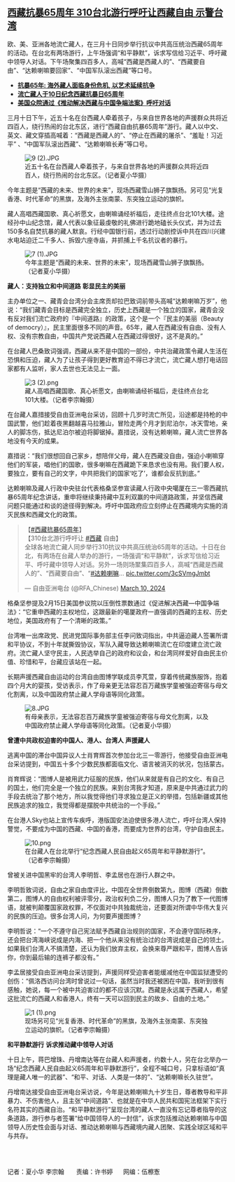 <!--1710079800000-->
[西藏抗暴65周年 310台北游行呼吁让西藏自由 示警台湾](https://www.rfa.org/mandarin/yataibaodao/shaoshuminzu/hx-03102024101018.html)
------

<p><span style="font-weight: 400;">欧、美、亚洲各地流亡藏人，在三月十日同步举行抗议中共高压统治西藏</span><span style="font-weight: 400;">65</span><span style="font-weight: 400;">周年的活动。在台北有两场游行，上午场强调“和平静默”，诉求写信给习近平、呼吁藏中领导人对话。下午场聚集四百多人，高喊“西藏是西藏人的”、“西藏要自由”、“达赖喇嘛要回家”、“中国军队滚出西藏”等口号。</span></p><ul><li><strong><a href="https://twitter.com/RFA_Chinese/status/1766648704692363370">抗暴65年: 海外藏人面临身份危机, 以艺术延续抗争</a></strong></li><li><strong><a href="https://www.rfa.org/mandarin/Xinwen/5-03092024115012.html">流亡藏人于10日纪念西藏抗暴日65周年</a></strong></li><li><strong><a href="https://twitter.com/RFA_Chinese/status/1766466203445273076">美国众院通过《推动解决西藏与中国争端法案》呼吁对话</a></strong></li></ul><p><span style="font-weight: 400;">三月十日下午，近五十名在台西藏人牵着孩子，与来自世界各地的声援群众共将近四百人，绕行热闹的台北东区，进行“西藏自由抗暴</span><span style="font-weight: 400;">65</span><span style="font-weight: 400;">周年”游行。藏人以中文、英文、藏文穿插高喊着：“西藏是西藏人的”、“停止在西藏的屠</span><span style="font-weight: 400;">杀</span><span style="font-weight: 400;">”、“羞耻！习近平”</span> <span style="font-weight: 400;">、“中国军队滚出西藏”、“达赖喇嘛长寿”等口号。</span></p><figure><img alt="9 (2).JPG" class="image-richtext image-inline" height="" src="https://www.rfa.org/mandarin/yataibaodao/shaoshuminzu/9-2.jpg" title="9 (2).JPG" width=""/><figcaption>近五十名在台西藏人牵着孩子，与来自世界各地的声援群众共将近四百人，绕行热闹的台北东区。（记者夏小华摄）</figcaption></figure><p></p><p><span style="font-weight: 400;">今年主题是“西藏的未来、世界的未来”，现场西藏雪山狮子旗飘扬。另可见“光复香港、时代革命”的黑旗，及海外主张南蒙、东突独立运动的旗帜。</span></p><p></p><p><span style="font-weight: 400;">藏人高唱西藏国歌、真心祈愿文，由喇嘛诵经祈福后，走往终点台北</span><span style="font-weight: 400;">101</span><span style="font-weight: 400;">大楼。途经孙中山纪念馆，藏人代表以象征最虔敬的礼佛进行跪地磕长头仪式，并为过去</span><span style="font-weight: 400;">150</span><span style="font-weight: 400;">多名自焚抗暴的藏人默哀。行经中国银行前，透过行动剧控诉中共在四川兴建水电站迫迁二千多人、拆毁六座寺庙，并抓捕上千名抗议者的暴行。</span></p><figure><img alt="7 (1).JPG" class="image-richtext image-inline" height="" src="https://www.rfa.org/mandarin/yataibaodao/shaoshuminzu/7-1.jpg" title="7 (1).JPG" width=""/><figcaption>今年主题是“西藏的未来、世界的未来”，现场西藏雪山狮子旗飘扬。（记者夏小华摄）</figcaption></figure><p></p><p><b>藏人：支持独立和中间道路</b> <b>彰显民主的美丽</b></p><p></p><p><span style="font-weight: 400;">主办单位之一、藏青会台湾分会主席贡却拉巴致词前带头高喊“达赖喇嘛万岁”，他说：“我们藏青会目标是西藏完全独立，历史上西藏是一个独立的国家，藏青会没有反对我们流亡政府的『中间道路』的政策，这个是一个『民主的美丽（</span><span style="font-weight: 400;">Beauty of democry</span><span style="font-weight: 400;">）』，民主里面很多不同的声音。</span><span style="font-weight: 400;">65</span><span style="font-weight: 400;">年，藏人在西藏没有自由、没有人权、没有宗教自由，中国共产党说西藏人在西藏过得很好，这不是真的。”</span></p><p></p><p><span style="font-weight: 400;">在台藏人巴桑致词强调，西藏从来不是中国的一部份，中共治藏政策令藏人生活在恐惧和压迫，藏人为了让孩子得到更好教育迫不得已才流亡，流亡藏人想打电话回家都有人监听，家人去世也无法见上一面。</span></p><figure><img alt="3 (2).png" class="image-richtext image-inline" src="https://www.rfa.org/mandarin/yataibaodao/shaoshuminzu/3-2.png" title="3 (2).png"/><figcaption>藏人高唱西藏国歌、真心祈愿文，由喇嘛诵经祈福后，走往终点台北101大楼。（记者李宗翰摄）</figcaption></figure><p></p><p><span style="font-weight: 400;">在台藏人嘉措接受自由亚洲电台采访，回顾十几岁时流亡所见，沿途都是持枪的中国武警，他们趁着夜黑翻越喜马拉雅山，冒险走两个月才到尼泊尔，冰天雪地，亲人的脚冻伤，抵达尼泊尔被迫将脚锯掉。嘉措说，没有达赖喇嘛，藏人流亡世界各地没有今天的成果。</span></p><p></p><p><span style="font-weight: 400;">嘉措说：“我们很想回自己家乡，想陪伴父母，藏人在西藏没自由，强迫小喇嘛穿他们的军装，唱他们的国歌，很多喇嘛在西藏跪下来恳求也没有用。我们要人权，要独立，要有自己的文字，中共把我们的国家‘吃了’，谁都会反抗到底。”</span><span style="font-weight: 400;"> </span></p><p></p><p><span style="font-weight: 400;">达赖喇嘛及藏人行政中央驻台代表格桑坚参宣读藏人行政中央噶厦在三一零西藏抗暴</span><span style="font-weight: 400;">65</span><span style="font-weight: 400;">周年纪念讲话，重申将继续秉持藏中互利双赢的中间道路政策，并坚信西藏问题只能通过和谈的途径得到解决。呼吁中国政府应立刻停止在西藏境内实施的消灭民族和西藏文化的政策。</span></p><p></p><blockquote class="twitter-tweet"><p dir="ltr" lang="zh">【<a href="https://twitter.com/hashtag/%E8%A5%BF%E8%97%8F%E6%8A%97%E6%9A%B465%E5%91%A8%E5%B9%B4?src=hash&amp;ref_src=twsrc%5Etfw">#西藏抗暴65周年</a>】<br/>【310台北游行呼吁让 <a href="https://twitter.com/hashtag/%E8%A5%BF%E8%97%8F?src=hash&amp;ref_src=twsrc%5Etfw">#西藏</a> 自由】<br/>全球各地流亡藏人同步举行310抗议中共高压统治65周年的活动。十日在台北，有两场在台藏人举办的游行，一场强调“和平静默”，诉求写信给习近平、呼吁藏中领导人对话。另外一场则场聚集四百多人，高喊“西藏是西藏人的”、“西藏要自由”、“<a href="https://twitter.com/hashtag/%E8%BE%BE%E8%B5%96%E5%96%87%E5%98%9B?src=hash&amp;ref_src=twsrc%5Etfw">#达赖喇嘛</a>… <a href="https://t.co/3cSVmgJmbt">pic.twitter.com/3cSVmgJmbt</a></p>— 自由亚洲电台 (@RFA_Chinese) <a href="https://twitter.com/RFA_Chinese/status/1766783477163397465?ref_src=twsrc%5Etfw">March 10, 2024</a></blockquote><p></p><p><span style="font-weight: 400;">格桑坚参提及</span><span style="font-weight: 400;">2</span><span style="font-weight: 400;">月</span><span style="font-weight: 400;">15</span><span style="font-weight: 400;">日美国参议院以压倒性票数通过《促进解决西藏</span><span style="font-weight: 400;">—</span><span style="font-weight: 400;">中国争端法》：“它重申西藏的主权地位，这跟最新的噶厦政府一直强调的西藏的主权、历史地位，美国政府有了一个清晰的政策。”</span></p><p></p><p><span style="font-weight: 400;">台湾唯一出席政党、民进党国际事务部主任李问致词指出，中共逼迫藏人签署所谓和平协议，不到十年就撕毁协议，军队入藏导致达赖喇嘛流亡在印度建立流亡政府。流亡藏人坚守民主，人民选举自己的政府和议会，和台湾同样爱好自由民主价值、珍惜和平，台藏应该站在一起。</span></p><p></p><p><span style="font-weight: 400;">长期声援西藏自由运动的台湾自由图博学联成员李芃萱，穿着传统藏族服饰，抱着四个月大的婴孩，受访表示，作了母亲更无法容忍百万藏族学童被强迫寄宿与母文化割离，以及中国政府禁止藏人学母语等同化政策。</span></p><figure><img alt="8.JPG" class="image-richtext image-inline" height="" src="https://www.rfa.org/mandarin/yataibaodao/shaoshuminzu/8.jpg" title="8.JPG" width=""/><figcaption>有母亲表示，无法容忍百万藏族学童被强迫寄宿与母文化割离，以及中国政府禁止藏人学母语等同化政策。（记者夏小华摄）</figcaption></figure><p></p><p><b>曾遭中共政权迫害的中国人、港人、台湾人</b> <b>声援藏人</b></p><p></p><p><span style="font-weight: 400;">逃离中国的滞台中国异议人士肖育辉首次参加台北三一零游行，他接受自由亚洲电台采访提到，中国五十多个少数民族都面临文化、语言被消灭的状况，包括蒙古。</span></p><p></p><p><span style="font-weight: 400;">肖育辉说：“图博人是被用武力征服的民族，他们从来就是有自己的文化、有自己的国土，他们完全是一个独立的民族。来到台湾我才知道，原来是中共通过武力的手段去统治了那个地方，所以我觉得他们寻求独立是正义的举措，包括新疆或其他民族追求的独立，我觉得都是摆脱中共统治的一个手段。”</span></p><p></p><p><span style="font-weight: 400;">在台港人</span><span style="font-weight: 400;">Sky</span><span style="font-weight: 400;">也站上宣传车疾呼，港版国安法迫使很多港人流亡，呼吁台湾人保持警觉，不要成为中国的西藏、中国的香港，而要成为世界的台湾，守护自由民主。</span></p><figure><img alt="10.png" class="image-richtext image-inline" height="" src="https://www.rfa.org/mandarin/yataibaodao/shaoshuminzu/10.png" title="10.png" width=""/><figcaption>在台藏人在台北举行“纪念西藏人民自由起义65周年和平静默游行”。（记者李宗翰摄）</figcaption></figure><p></p><p><span style="font-weight: 400;">曾被关进中国黑牢的台湾人李明哲、李孟居也在游行人群之中。</span></p><p></p><p><span style="font-weight: 400;">李明哲致词说，自由之家自由度评比，中国在全世界倒数第九，图博（西藏）倒数第二，图博人的自由权利被评零分，政治权利负二分，图博人只为了教下一代图博语，就被判颠覆国家政权罪，不仅面对中共独裁统治，还要面对所谓中华伟大复兴的民族的压迫。很多台湾人问，为何要声援图博？</span></p><p></p><p><span style="font-weight: 400;">李明哲说：“一个不遵守自己宪法赋予西藏自治规则的国家，不会遵守国际秩序，还会把台湾海峡说成是内海、把一个他从来没有统治过的台湾说成是自己的领土。如果我们台湾人不搞清楚，还认为我们放弃主权，会换来尊严跟和平，图博人告诉你，你到最后输的连裤子都没有。”</span></p><p></p><p><span style="font-weight: 400;">李孟居接受自由亚洲电台采访提到，声援同样受迫害者能缓减他在中国监狱遭受的创伤：“佩洛西访问台湾时曾说过一句话，虽然当时我还被困在中国，我听到很有感触，她说，每一个被中共迫害过的都不应该沉默。西藏是永</span><span style="font-weight: 400;">远</span><span style="font-weight: 400;">属于西藏人，希望这批流亡的西藏人和香港人，终有一天可以回到民主的故乡、自由的土地。”</span></p><figure><img alt="1 (1).png" class="image-richtext image-inline" height="" src="https://www.rfa.org/mandarin/yataibaodao/shaoshuminzu/1-1.png" title="1 (1).png" width=""/><figcaption>现场另可见“光复香港、时代革命”的黑旗，及海外主张南蒙、东突独立运动的旗帜。（记者李宗翰摄）</figcaption></figure><p></p><p><b>和平静默游行</b> <b>诉求推动藏中领导人对话</b></p><p></p><p><span style="font-weight: 400;">十日上午，蒋巴增珠、丹增南达等在台藏人和声援者，约数十人，另在台北举办一场</span><span style="font-weight: 400;">“纪念西藏人民自由起义65周年和平静默游行”</span><span style="font-weight: 400;">，全程</span><span style="font-weight: 400;">不喊口号，</span><span style="font-weight: 400;">只拿标语如</span><span style="font-weight: 400;">“真理是藏人唯一的武器”、“和平、对话、人类是一体的”、“达赖喇嘛长久驻世”</span><span style="font-weight: 400;">。</span></p><p></p><p><span style="font-weight: 400;">丹增南达接受自由亚洲电台采访说，今年是达赖喇嘛九十岁生日，尊者教导和平非暴力、不伤害他人，且主张“中间道路”、也就是在中华人民共和国宪法框架下实行名符其实的西藏自治。“和平静默游行”呈现台湾的藏人一直没有忘记尊者指导的这条道路，游行参与者签署“给中国领导人的一封信”，诉求包括推动达赖喇嘛与中国领导人历史性会面与对话、推动达赖喇嘛与西藏境内藏人团聚、实践全球区域和平与共存。</span></p><p><br/><br/></p><p><span style="font-weight: 400;">记者：夏小华</span> <span style="font-weight: 400;">李宗翰       责编：许书婷      网编：伍檫愙</span></p><p></p>
